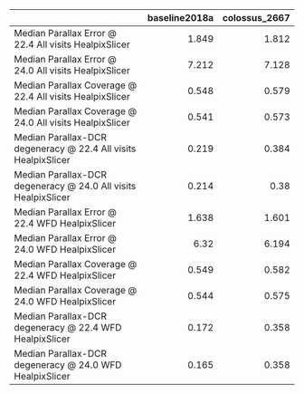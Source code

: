 |                                                                |   baseline2018a |   colossus_2667 |
|:---------------------------------------------------------------|----------------:|----------------:|
| Median Parallax Error @ 22.4 All visits HealpixSlicer          |           1.849 |           1.812 |
| Median Parallax Error @ 24.0 All visits HealpixSlicer          |           7.212 |           7.128 |
| Median Parallax Coverage @ 22.4 All visits HealpixSlicer       |           0.548 |           0.579 |
| Median Parallax Coverage @ 24.0 All visits HealpixSlicer       |           0.541 |           0.573 |
| Median Parallax-DCR degeneracy @ 22.4 All visits HealpixSlicer |           0.219 |           0.384 |
| Median Parallax-DCR degeneracy @ 24.0 All visits HealpixSlicer |           0.214 |           0.38  |
| Median Parallax Error @ 22.4 WFD HealpixSlicer                 |           1.638 |           1.601 |
| Median Parallax Error @ 24.0 WFD HealpixSlicer                 |           6.32  |           6.194 |
| Median Parallax Coverage @ 22.4 WFD HealpixSlicer              |           0.549 |           0.582 |
| Median Parallax Coverage @ 24.0 WFD HealpixSlicer              |           0.544 |           0.575 |
| Median Parallax-DCR degeneracy @ 22.4 WFD HealpixSlicer        |           0.172 |           0.358 |
| Median Parallax-DCR degeneracy @ 24.0 WFD HealpixSlicer        |           0.165 |           0.358 |
